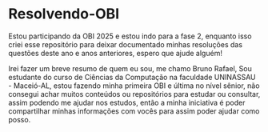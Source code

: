 # Resolvendo-OBI
Estou participando da OBI 2025 e estou indo para a fase 2, enquanto isso criei esse repositório para deixar documentado minhas resoluções das questões deste ano e anos anteriores, espero que ajude alguém!

Irei fazer um breve resumo de quem eu sou, me chamo Bruno Rafael, Sou estudante do curso de Ciências da Computação na faculdade UNINASSAU - Maceió-AL, estou fazendo minha primeira OBI e última no nível sênior, não consegui achar muitos conteúdos ou repositórios para estudar ou consultar, assim podendo me ajudar nos estudos, então a minha iniciativa é poder compartilhar minhas informações com vocês para assim poder ajudar como posso. 
